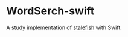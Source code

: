 #  WordSerch-swift

A study implementation of [stalefish](https://github.com/kotaroooo0/stalefish) with Swift.

